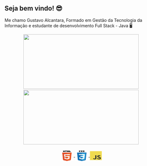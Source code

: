 ## Seja bem vindo! 😎

Me chamo Gustavo Alcantara, Formado em Gestão da Tecnologia da Informação e estudante de desenvolvimento Full Stack - Java 🖥️

<div align="center">
  <a href="https://github.com/gustavoalcantaradev">
  <img height="180em" width="380em" src="https://github-readme-stats.vercel.app/api?username=gustavoalcantaradev&show_icons=true&theme=dark&include_all_commits=true&count_private=true"/>
  <img height="180em" width="380em" src="https://github-readme-stats.vercel.app/api/top-langs/?username=gustavoalcantaradev&layout=compact&langs_count=7&theme=dark"/>
</div>

<div style="display: inline_block" align="center"><br>
  <img align="center" alt="HTML" height="35" width="45" src="https://raw.githubusercontent.com/devicons/devicon/55609aa5bd817ff167afce0d965585c92040787a/icons/html5/html5-original-wordmark.svg">
  <img align="center" alt="CSS" height="35" width="45" src="https://raw.githubusercontent.com/devicons/devicon/55609aa5bd817ff167afce0d965585c92040787a/icons/css3/css3-original-wordmark.svg">
  <img align="center" alt="Js" height="30" width="40" src="https://raw.githubusercontent.com/devicons/devicon/55609aa5bd817ff167afce0d965585c92040787a/icons/javascript/javascript-original.svg">
</div>
